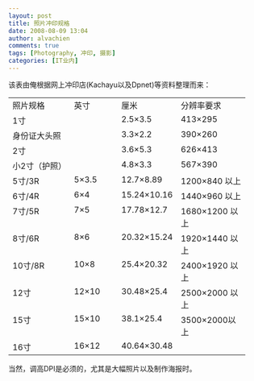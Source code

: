```yaml
---
layout: post
title: 照片冲印规格
date: 2008-08-09 13:04
author: alvachien
comments: true
tags: [Photography, 冲印, 摄影]
categories: [IT业内]
---
```

<div>该表由俺根据网上冲印店(Kachayu以及Dpnet)等资料整理而来：</div>
<table border="0" cellspacing="0" cellpadding="2" width="400">
<tbody>
<tr>
<td width="106" valign="top">照片规格</td>
<td width="78" valign="top">英寸</td>
<td width="80" valign="top">厘米</td>
<td width="115" valign="top">分辨率要求</td>
</tr>
<tr>
<td width="106" valign="top">1寸</td>
<td width="78" valign="top"> </td>
<td width="85" valign="top">2.5×3.5</td>
<td width="119" valign="top">413×295</td>
</tr>
<tr>
<td width="106" valign="top">身份证大头照</td>
<td width="78" valign="top"> </td>
<td width="88" valign="top">3.3×2.2</td>
<td width="120" valign="top">390×260</td>
</tr>
<tr>
<td width="106" valign="top">2寸</td>
<td width="78" valign="top"> </td>
<td width="91" valign="top">3.6×5.3</td>
<td width="120" valign="top">626×413</td>
</tr>
<tr>
<td width="106" valign="top">小2寸（护照）</td>
<td width="78" valign="top"> </td>
<td width="93" valign="top">4.8×3.3</td>
<td width="120" valign="top">567×390</td>
</tr>
<tr>
<td width="106" valign="top">5寸/3R</td>
<td width="78" valign="top">5×3.5</td>
<td width="94" valign="top">12.7×8.89</td>
<td width="119" valign="top">1200×840 以上</td>
</tr>
<tr>
<td width="106" valign="top">6寸/4R</td>
<td width="78" valign="top">6×4</td>
<td width="95" valign="top">15.24×10.16</td>
<td width="119" valign="top">1440×960 以上</td>
</tr>
<tr>
<td width="106" valign="top">7寸/5R</td>
<td width="78" valign="top">7×5</td>
<td width="96" valign="top">17.78×12.7</td>
<td width="119" valign="top">1680×1200 以上</td>
</tr>
<tr>
<td width="106" valign="top">8寸/6R</td>
<td width="78" valign="top">8×6</td>
<td width="97" valign="top">20.32×15.24</td>
<td width="119" valign="top">1920×1440 以上</td>
</tr>
<tr>
<td width="106" valign="top">10寸/8R</td>
<td width="78" valign="top">10×8</td>
<td width="97" valign="top">25.4×20.32</td>
<td width="119" valign="top">2400×1920 以上</td>
</tr>
<tr>
<td width="106" valign="top">12寸</td>
<td width="78" valign="top">12×10</td>
<td width="97" valign="top">30.48×25.4</td>
<td width="119" valign="top">2500×2000 以上</td>
</tr>
<tr>
<td width="106" valign="top">15寸</td>
<td width="78" valign="top">15×10</td>
<td width="97" valign="top">38.1×25.4</td>
<td width="119" valign="top">3500×2000以上</td>
</tr>
<tr>
<td width="106" valign="top">16寸</td>
<td width="78" valign="top">16×12</td>
<td width="97" valign="top">40.64×30.48</td>
<td width="119" valign="top"> </td>
</tr>
</tbody>
</table>
当然，调高DPI是必须的，尤其是大幅照片以及制作海报时。
